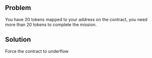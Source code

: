 ## Problem
You have 20 tokens mapped to your address on the contract, you need more than 20 tokens to complete the mission.

## Solution
Force the contract to underflow